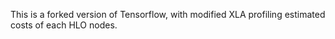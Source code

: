 This is a forked version of Tensorflow, with modified XLA profiling estimated costs of each HLO nodes.
